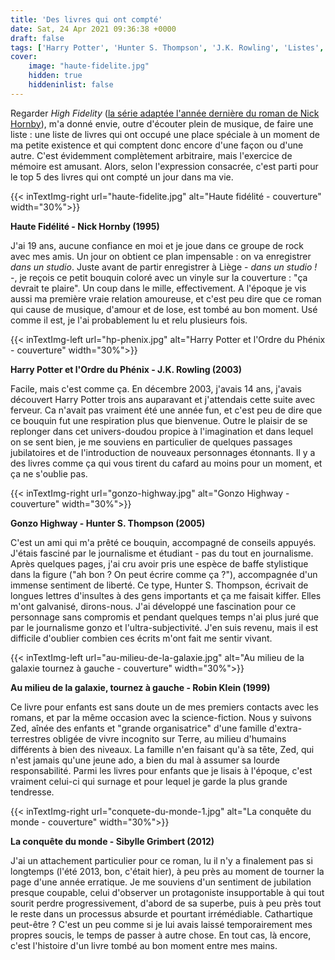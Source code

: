 ```yaml
---
title: 'Des livres qui ont compté'
date: Sat, 24 Apr 2021 09:36:38 +0000
draft: false
tags: ['Harry Potter', 'Hunter S. Thompson', 'J.K. Rowling', 'Listes', 'Nick Hornby', 'Non-fiction', 'Robin Klein', 'Roman', 'Sibylle Grimbert']
cover: 
    image: "haute-fidelite.jpg"
    hidden: true
    hiddeninlist: false
---
```


Regarder _High Fidelity_ ([la série adaptée l'année dernière du roman de Nick Hornby](https://carnetslunaires.wordpress.com/2021/04/17/deux-series-pour-changer/)), m'a donné envie, outre d'écouter plein de musique, de faire une liste : une liste de livres qui ont occupé une place spéciale à un moment de ma petite existence et qui comptent donc encore d'une façon ou d'une autre. C'est évidemment complètement arbitraire, mais l'exercice de mémoire est amusant. Alors, selon l'expression consacrée, c'est parti pour le top 5 des livres qui ont compté un jour dans ma vie.

{{< inTextImg-right url="haute-fidelite.jpg" alt="Haute fidélité - couverture" width="30%">}} 

**Haute Fidélité - Nick Hornby (1995)**

J'ai 19 ans, aucune confiance en moi et je joue dans ce groupe de rock avec mes amis. Un jour on obtient ce plan impensable : on va enregistrer _dans un studio_. Juste avant de partir enregistrer à Liège - _dans un studio_ _!_ -, je reçois ce petit bouquin coloré avec un vinyle sur la couverture : "ça devrait te plaire". Un coup dans le mille, effectivement. A l'époque je vis aussi ma première vraie relation amoureuse, et c'est peu dire que ce roman qui cause de musique, d'amour et de lose, est tombé au bon moment. Usé comme il est, je l'ai probablement lu et relu plusieurs fois.

{{< inTextImg-left url="hp-phenix.jpg" alt="Harry Potter et l'Ordre du Phénix - couverture" width="30%">}} 

**Harry Potter et l'Ordre du Phénix - J.K. Rowling (2003)**

Facile, mais c'est comme ça. En décembre 2003, j'avais 14 ans, j'avais découvert Harry Potter trois ans auparavant et j'attendais cette suite avec ferveur. Ca n'avait pas vraiment été une année fun, et c'est peu de dire que ce bouquin fut une respiration plus que bienvenue. Outre le plaisir de se replonger dans cet univers-doudou propice à l'imagination et dans lequel on se sent bien, je me souviens en particulier de quelques passages jubilatoires et de l'introduction de nouveaux personnages étonnants. Il y a des livres comme ça qui vous tirent du cafard au moins pour un moment, et ça ne s'oublie pas.

{{< inTextImg-right url="gonzo-highway.jpg" alt="Gonzo Highway - couverture" width="30%">}} 

**Gonzo Highway - Hunter S. Thompson (2005)**

C'est un ami qui m'a prêté ce bouquin, accompagné de conseils appuyés. J'étais fasciné par le journalisme et étudiant - pas du tout en journalisme. Après quelques pages, j'ai cru avoir pris une espèce de baffe stylistique dans la figure ("ah bon ? On peut écrire comme ça ?"), accompagnée d'un immense sentiment de liberté. Ce type, Hunter S. Thompson, écrivait de longues lettres d'insultes à des gens importants et ça me faisait kiffer. Elles m'ont galvanisé, dirons-nous. J'ai développé une fascination pour ce personnage sans compromis et pendant quelques temps n'ai plus juré que par le journalisme gonzo et l'ultra-subjectivité. J'en suis revenu, mais il est difficile d'oublier combien ces écrits m'ont fait me sentir vivant.

{{< inTextImg-left url="au-milieu-de-la-galaxie.jpg" alt="Au milieu de la galaxie tournez à gauche - couverture" width="30%">}} 

**Au milieu de la galaxie, tournez à gauche - Robin Klein (1999)**

Ce livre pour enfants est sans doute un de mes premiers contacts avec les romans, et par la même occasion avec la science-fiction. Nous y suivons Zed, aînée des enfants et "grande organisatrice" d'une famille d'extra-terrestres obligée de vivre incognito sur Terre, au milieu d'humains différents à bien des niveaux. La famille n'en faisant qu'à sa tête, Zed, qui n'est jamais qu'une jeune ado, a bien du mal à assumer sa lourde responsabilité. Parmi les livres pour enfants que je lisais à l'époque, c'est vraiment celui-ci qui surnage et pour lequel je garde la plus grande tendresse.

{{< inTextImg-right url="conquete-du-monde-1.jpg" alt="La conquête du monde - couverture" width="30%">}} 

**La conquête du monde - Sibylle Grimbert (2012)**

J'ai un attachement particulier pour ce roman, lu il n'y a finalement pas si longtemps (l'été 2013, bon, c'était hier), à peu près au moment de tourner la page d'une année erratique. Je me souviens d'un sentiment de jubilation presque coupable, celui d'observer un protagoniste insupportable à qui tout sourit perdre progressivement, d'abord de sa superbe, puis à peu près tout le reste dans un processus absurde et pourtant irrémédiable. Cathartique peut-être ? C'est un peu comme si je lui avais laissé temporairement mes propres soucis, le temps de passer à autre chose. En tout cas, là encore, c'est l'histoire d'un livre tombé au bon moment entre mes mains.